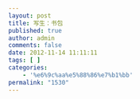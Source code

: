```yaml
---
layout: post
title: 写生：书包
published: true
author: admin
comments: false
date: 2012-11-14 11:11:11
tags: [ ]
categories:
    - '%e6%9c%aa%e5%88%86%e7%b1%bb'
permalink: "1530"
---
```


